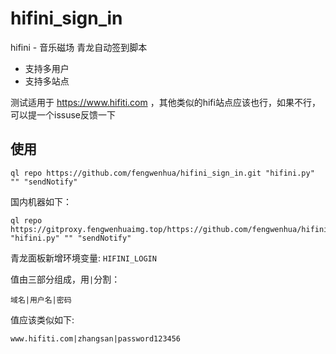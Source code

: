# hifini_sign_in
hifini - 音乐磁场 青龙自动签到脚本

* 支持多用户
* 支持多站点

测试适用于 https://www.hifiti.com ，其他类似的hifi站点应该也行，如果不行，可以提一个issuse反馈一下

## 使用
```shell
ql repo https://github.com/fengwenhua/hifini_sign_in.git "hifini.py" "" "sendNotify"
```

国内机器如下：

```shell
ql repo https://gitproxy.fengwenhuaimg.top/https://github.com/fengwenhua/hifini_sign_in.git "hifini.py" "" "sendNotify"
```

青龙面板新增环境变量: `HIFINI_LOGIN`

值由三部分组成，用`|`分割：

```
域名|用户名|密码
```

值应该类似如下:

```
www.hifiti.com|zhangsan|password123456
```
